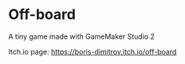 # Off-board
A tiny game made with GameMaker Studio 2

Itch.io page: https://boris-dimitrov.itch.io/off-board
